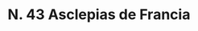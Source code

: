 ---
title: "N. 43 Asclepias de Francia"
permalink: "/edition/plant043/"
plant-name: "N. 43"
plant-number: "043"
plant-xml: "/assets/xml/plant043.xml"
plant-img1: "/assets/img/plant043_verso.jpg"
plant-img2: "/assets/img/plant043.jpg"
plant-title: "N. 43 Asclepias de Francia"
plant-wfo-link: ""
plant-kew-link: ""
plant-taxon-content: "Cynanchum nigrum Pers."
layout: single-xml
---